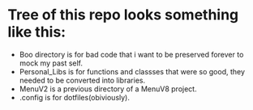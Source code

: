 # Tree of this repo looks something like this:
- Boo directory is for bad code that i want to be preserved forever to mock my past self.
- Personal_Libs is for functions and classses that were so good, they needed to be converted into libraries.
- MenuV2 is a previous directory of a MenuV8 project.
- .config is for dotfiles(obiviously).
